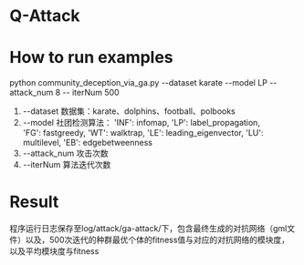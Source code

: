 # Q-Attack

# How to run examples

python community_deception_via_ga.py --dataset karate --model LP --attack_num 8 -- iterNum 500
1. --dataset 数据集：karate、dolphins、football、polbooks
2. --model 社团检测算法：
            'INF': infomap,
            'LP': label_propagation,  
            'FG': fastgreedy,
            'WT': walktrap,
            'LE': leading_eigenvector,
            'LU': multilevel,
            'EB': edgebetweenness
3. --attack_num 攻击次数
4. --iterNum 算法迭代次数

# Result
程序运行日志保存至log/attack/ga-attack/下，包含最终生成的对抗网络（gml文件）以及，500次迭代的种群最优个体的fitness值与对应的对抗网络的模块度，以及平均模块度与fitness
